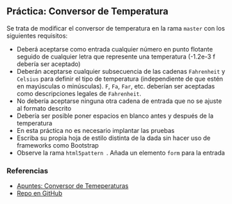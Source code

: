## Práctica: Conversor de Temperatura

Se trata de modificar el conversor de temperatura en la rama `master` con los siguientes requisitos:

*  Deberá aceptarse como entrada cualquier número en punto flotante seguido de cualquier letra que represente una temperatura (-1.2e-3 f debería ser aceptado)
* Deberán aceptarse cualquier subsecuencia de las cadenas `Fahrenheit` y `Celsius` para definir el tipo de temperatura (independiente de que estén en mayúsculas o minúsculas). `F`, `Fa`, `Far`, etc. deberían ser aceptadas como descripciones legales de   `Fahrenheit`.
* No debería aceptarse ninguna otra cadena de entrada que no se ajuste al formato descrito
* Debería ser posible poner espacios en blanco antes y después de la temperatura
* En esta práctica no es necesario implantar las pruebas 
* Escriba su propia hoja de estilo distinta de la dada sin hacer uso de frameworks como Bootstrap
* Observe la rama `html5pattern `. Añada un elemento `form` para la entrada

### Referencias

* [Apuntes: Conversor de Temeperaturas](http://crguezl.github.io/pl-html/node9.html)
* [Repo en GitHub](https://github.com/crguezl/ull-etsii-grado-pl-1213-temperature-converter/tree/master)
